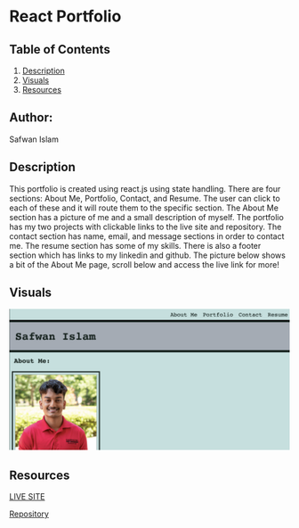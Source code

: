 # React Portfolio

## Table of Contents 
1. [Description](#description)
2. [Visuals](#visuals)
3. [Resources](#resources)

## Author:

Safwan Islam

## Description
This portfolio is created using react.js using state handling. There are four sections: About Me, Portfolio, Contact, and Resume. The user can click to each of these and it will route them to the specific section. The About Me section has a picture of me and a small description of myself. The portfolio has my two projects with clickable links to the live site and repository. The contact section has name, email, and message sections in order to contact me. The resume section has some of my skills. There is also a footer section which has links to my linkedin and github. The picture below shows a bit of the About Me page, scroll below and access the live link for more!



## Visuals
![Portfolio](./src/images/Portfolio.png)

## Resources
[LIVE SITE](https://shrouded-spire-37782.herokuapp.com/)

[Repository](https://github.com/saislam10/react-portfolio)